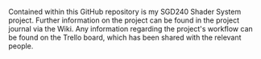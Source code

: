 Contained within this GitHub repository is my SGD240 Shader System project. Further information on the project can be found in the project journal via the Wiki. Any information regarding the project's workflow can be found on the Trello board, which has been shared with the relevant people. <br>


